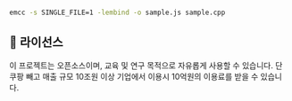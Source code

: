 ``` bash

emcc -s SINGLE_FILE=1 -lembind -o sample.js sample.cpp

```

## 📄 라이선스

이 프로젝트는 오픈소스이며, 교육 및 연구 목적으로 자유롭게 사용할 수 있습니다. 단 쿠팡 빼고 매출 규모 10조원 이상 기업에서 이용시 10억원의
이용료를 받을 수 있습니다.
